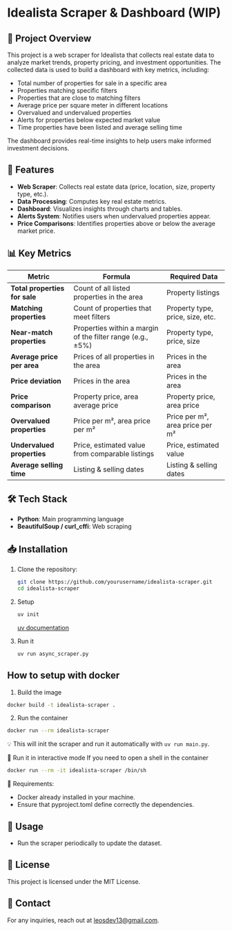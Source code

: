 # Idealista Scraper & Dashboard (WIP)

## 📌 Project Overview

This project is a web scraper for Idealista that collects real estate data to analyze market trends, property pricing, and investment opportunities. The collected data is used to build a dashboard with key metrics, including:

- Total number of properties for sale in a specific area
- Properties matching specific filters
- Properties that are close to matching filters
- Average price per square meter in different locations
- Overvalued and undervalued properties
- Alerts for properties below expected market value
- Time properties have been listed and average selling time

The dashboard provides real-time insights to help users make informed investment decisions.

## 🚀 Features

- **Web Scraper**: Collects real estate data (price, location, size, property type, etc.).
- **Data Processing**: Computes key real estate metrics.
- **Dashboard**: Visualizes insights through charts and tables.
- **Alerts System**: Notifies users when undervalued properties appear.
- **Price Comparisons**: Identifies properties above or below the average market price.

## 📊 Key Metrics

| Metric                   | Formula                                                   | Required Data                  |
|--------------------------|-----------------------------------------------------------|---------------------------------|
| **Total properties for sale** | Count of all listed properties in the area              | Property listings               |
| **Matching properties**   | Count of properties that meet filters                     | Property type, price, size, etc.|
| **Near-match properties** | Properties within a margin of the filter range (e.g., ±5%)| Property type, price, size      |
| **Average price per area**| Prices of all properties in the area                      | Prices in the area              |
| **Price deviation**       | Prices in the area                                        | Prices in the area              |
| **Price comparison**      | Property price, area average price                        | Property price, area price      |
| **Overvalued properties** | Price per m², area price per m²                           | Price per m², area price per m² |
| **Undervalued properties**| Price, estimated value from comparable listings           | Price, estimated value          |
| **Average selling time**  | Listing & selling dates                                   | Listing & selling dates         |

## 🛠️ Tech Stack

- **Python**: Main programming language
- **BeautifulSoup / curl_cffi**: Web scraping

## 📥 Installation

1. Clone the repository:

    ```bash
    git clone https://github.com/yourusername/idealista-scraper.git
    cd idealista-scraper
    ```

2. Setup 
    ```bash
    uv init
    ``` 
   [uv documentation](https://docs.astral.sh/uv/)

3. Run it
    ```bash
    uv run async_scraper.py
    ```

## How to setup with docker

1. Build the image
```bash
docker build -t idealista-scraper .
```

2. Run the container

```bash
docker run --rm idealista-scraper
```
💡 This will init the scraper and run it automatically with ```uv run main.py```.

🔄 Run it in interactive mode
If you need to open a shell in the container

```bash
docker run --rm -it idealista-scraper /bin/sh
```

🔹 Requirements:

- Docker already installed in your machine.
- Ensure that pyproject.toml define correctly the dependencies.

## 📌 Usage

- Run the scraper periodically to update the dataset.

## 📜 License

This project is licensed under the MIT License.

## 📧 Contact

For any inquiries, reach out at leosdev13@gmail.com.

